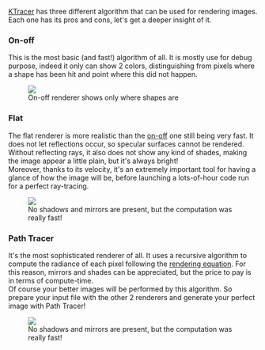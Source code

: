 [KTracer][1] has three different algorithm that can be used for rendering images. Each one has
its pros and cons, let's get a deeper insight of it.

[1]: https://github.com/AnnaPivetta/KTracer

### On-off
This is the most basic (and fast!) algorithm of all. It is mostly use for debug purpose, indeed
it only can show 2 colors, distinguishing from pixels where a shape has been hit and point where
this did not happen.

<figure>
    <img src="https://github.com/AnnaPivetta/KTracer/blob/gh-pages/docs/assets/images/onOff.png?raw=true">
    <figcaption> On-off renderer shows only where shapes are </figcaption>
</figure>

### Flat
The flat renderer is more realistic than the [on-off](#on-off) one still being very fast.
It does not let reflections occur, so specular surfaces cannot be rendered. 
Without reflecting rays, it also does not show any kind of shades, making the image appear
a little plain, but it's always bright!  
Moreover, thanks to its velocity, it's an extremely important tool for having a glance of how
the image will be, before launching a lots-of-hour code run for a perfect ray-tracing.

<figure>
    <img src="https://github.com/AnnaPivetta/KTracer/blob/gh-pages/docs/assets/images/flat.png?raw=true">
    <figcaption> No shadows and mirrors are present, but the computation was really fast! </figcaption>
</figure>

### Path Tracer
It's the most sophisticated renderer of all. It uses a recursive algorithm to compute the 
radiance of each pixel following the [rendering equation][2]. For this reason, mirrors and shades
can be appreciated, but the price to pay is in terms of compute-time.  
Of course your better images will be performed by this algorithm. So prepare your input file
with the other 2 renderers and generate your perfect image with Path Tracer!

<figure>
    <img src="https://github.com/AnnaPivetta/KTracer/blob/gh-pages/docs/assets/images/pt.png?raw=true">
    <figcaption> No shadows and mirrors are present, but the computation was really fast! </figcaption>
</figure>


[2]: https://en.wikipedia.org/wiki/Rendering_equation